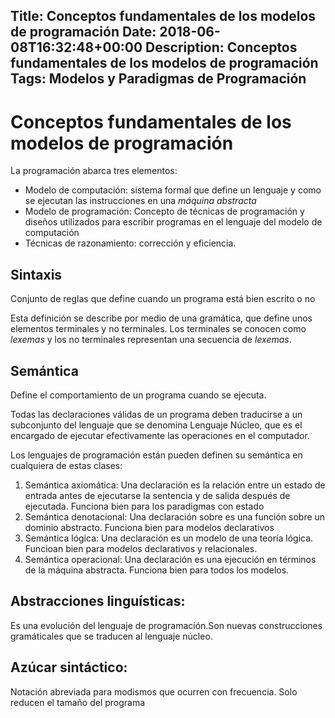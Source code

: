 Title: Conceptos fundamentales de los modelos de programación
Date: 2018-06-08T16:32:48+00:00
Description: Conceptos fundamentales de los modelos de programación
Tags: Modelos y Paradigmas de Programación
---
# Conceptos fundamentales de los modelos de programación

La programación abarca tres elementos:
- Modelo de computación: sistema formal que define un lenguaje y como se ejecutan las instrucciones en una *máquina abstracta*
- Modelo de programación:  Concepto de técnicas de programación y diseños utilizados para escribir programas en el lenguaje del modelo de computación
- Técnicas de razonamiento: corrección y eficiencia.

## Sintaxis
Conjunto de reglas que define cuando un programa está bien escrito o no

Esta definición se describe por medio de una gramática, que define unos elementos terminales y no terminales. Los terminales se conocen como *lexemas* y los no terminales representan una secuencia de *lexemas*.

## Semántica
Define el comportamiento de un programa cuando se ejecuta.

Todas las declaraciones válidas de un programa deben traducirse a un subconjunto del lenguaje que se denomina Lenguaje Núcleo, que es el encargado de ejecutar efectivamente las operaciones en el computador.

Los lenguajes de programación están pueden definen su semántica en cualquiera de estas clases:

1. Semántica axiomática: Una declaración es la relación entre un estado de entrada antes de ejecutarse la sentencia y de salida después de ejecutada. Funciona bien para los paradigmas con estado
1. Semántica denotacional: Una declaración sobre es una función sobre un dominio abstracto. Funciona bien para modelos declarativos
1. Semántica lógica: Una declaración es un modelo de una teoría lógica. Funcioan bien para modelos declarativos y relacionales.
1. Semántica operacional: Una declaración es una ejecución en términos de la máquina abstracta. Funciona bien para todos los modelos.

## Abstracciones linguísticas:
Es una evolución del lenguaje de programación.Son nuevas construcciones gramáticales que se traducen al lenguaje núcleo.

## Azúcar sintáctico:
Notación abreviada para modismos que ocurren con frecuencia. Solo reducen el tamaño del programa